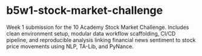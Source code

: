 # b5w1-stock-market-challenge
Week 1 submission for the 10 Academy Stock Market Challenge. Includes clean environment setup, modular data workflow scaffolding, CI/CD pipeline, and reproducible analysis linking financial news sentiment to stock price movements using NLP, TA-Lib, and PyNance.
